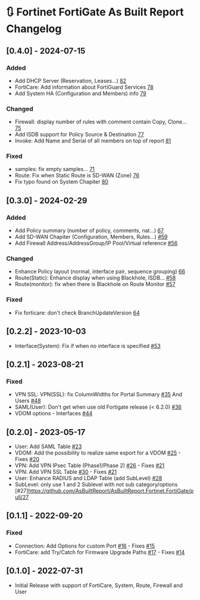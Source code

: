 # :arrows_clockwise: Fortinet FortiGate As Built Report Changelog

## [0.4.0] - 2024-07-15

### Added
- Add DHCP Server (Reservation, Leases...) [82](https://github.com/AsBuiltReport/AsBuiltReport.Fortinet.FortiGate/pull/82)
- FortiCare: Add information about FortiGuard Services [78](https://github.com/AsBuiltReport/AsBuiltReport.Fortinet.FortiGate/pull/78)
- Add System HA (Configuration and Members) info [79](https://github.com/AsBuiltReport/AsBuiltReport.Fortinet.FortiGate/pull/79)

### Changed
- Firewall: display number of rules with comment contain Copy, Clone... [75](https://github.com/AsBuiltReport/AsBuiltReport.Fortinet.FortiGate/pull/75)
- Add ISDB support for Policy Source & Destination [77](https://github.com/AsBuiltReport/AsBuiltReport.Fortinet.FortiGate/pull/77)
- Invoke: Add Name and Serial of all members on top of report [81](https://github.com/AsBuiltReport/AsBuiltReport.Fortinet.FortiGate/pull/81)

### Fixed
- samples: fix empty samples... [71](https://github.com/AsBuiltReport/AsBuiltReport.Fortinet.FortiGate/pull/71)
- Route: Fix when Static Route is SD-WAN (Zone) [76](https://github.com/AsBuiltReport/AsBuiltReport.Fortinet.FortiGate/pull/76)
- Fix typo found on System Chapiter [80](https://github.com/AsBuiltReport/AsBuiltReport.Fortinet.FortiGate/pull/80)

## [0.3.0] - 2024-02-29

### Added
- Add Policy summary (number of policy, comments, nat...) [67](https://github.com/AsBuiltReport/AsBuiltReport.Fortinet.FortiGate/pull/67)
- Add SD-WAN Chapiter (Configuration, Members, Rules...) [#59](https://github.com/AsBuiltReport/AsBuiltReport.Fortinet.FortiGate/pull/59)
- Add Firewall Address/AddressGroup/IP Pool/Virtual reference [#56](https://github.com/AsBuiltReport/AsBuiltReport.Fortinet.FortiGate/pull/56)

### Changed
- Enhance Policy layout (normal, interface pair, sequence grouping) [66](https://github.com/AsBuiltReport/AsBuiltReport.Fortinet.FortiGate/pull/66)
- Route(Static): Enhance display when using Blackhole, ISDB... [#58](https://github.com/AsBuiltReport/AsBuiltReport.Fortinet.FortiGate/pull/58)
- Route(monitor): fix when there is Blackhole on Route Monitor [#57](https://github.com/AsBuiltReport/AsBuiltReport.Fortinet.FortiGate/pull/57)

### Fixed
- Fix forticare: don't check BranchUpdateVersion [64](https://github.com/AsBuiltReport/AsBuiltReport.Fortinet.FortiGate/pull/64)

## [0.2.2] - 2023-10-03

- Interface(System): Fix if when no interface is specified [#53](https://github.com/AsBuiltReport/AsBuiltReport.Fortinet.FortiGate/pull/53)

## [0.2.1] - 2023-08-21

### Fixed

- VPN SSL: VPN(SSL): fix ColumnWidths for Portal Summary [#35](https://github.com/AsBuiltReport/AsBuiltReport.Fortinet.FortiGate/pull/35) And Users [#48](https://github.com/AsBuiltReport/AsBuiltReport.Fortinet.FortiGate/pull/48)
- SAML(User): Don't get when use old Fortigate release (< 6.2.0) [#36](https://github.com/AsBuiltReport/AsBuiltReport.Fortinet.FortiGate/pull/36)
- VDOM options - Interfaces  [#44](https://github.com/AsBuiltReport/AsBuiltReport.Fortinet.FortiGate/issues/44)

## [0.2.0] - 2023-05-17

- User: Add SAML Table [#23](https://github.com/AsBuiltReport/AsBuiltReport.Fortinet.FortiGate/pull/23)
- VDOM: Add the possibility to realize same export for a VDOM [#25](https://github.com/AsBuiltReport/AsBuiltReport.Fortinet.FortiGate/pull/25) - Fixes [#20](https://github.com/AsBuiltReport/AsBuiltReport.Fortinet.FortiGate/issues/20)
- VPN: Add VPN IPsec Table (Phase1/Phase 2) [#26](https://github.com/AsBuiltReport/AsBuiltReport.Fortinet.FortiGate/pull/26) - Fixes [#21](https://github.com/AsBuiltReport/AsBuiltReport.Fortinet.FortiGate/issues/21)
- VPN: Add VPN SSL Table [#30](https://github.com/AsBuiltReport/AsBuiltReport.Fortinet.FortiGate/pull/30) - Fixes [#21](https://github.com/AsBuiltReport/AsBuiltReport.Fortinet.FortiGate/issues/21)
- User: Enhance RADIUS and LDAP Table (add SubLevel) [#28](https://github.com/AsBuiltReport/AsBuiltReport.Fortinet.FortiGate/pull/28)
- SubLevel: only use 1 and 2 Sublevel with not sub category/options [#27]https://github.com/AsBuiltReport/AsBuiltReport.Fortinet.FortiGate/pull/27

## [0.1.1] - 2022-09-20

### Fixed

- Connection: Add Options for custom Port [#16](https://github.com/AsBuiltReport/AsBuiltReport.Fortinet.FortiGate/pull/16) - Fixes [#15](https://github.com/AsBuiltReport/AsBuiltReport.Fortinet.FortiGate/issues/15)
- FortiCare: add Try/Catch for Firmware Upgrade Paths [#17](https://github.com/AsBuiltReport/AsBuiltReport.Fortinet.FortiGate/pull/17) - Fixes [#14](https://github.com/AsBuiltReport/AsBuiltReport.Fortinet.FortiGate/issues/14)

## [0.1.0] - 2022-07-31

- Initial Release with support of FortiCare, System, Route, Firewall and User
